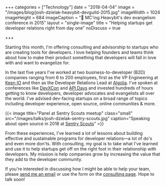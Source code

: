 +++
categories = ["Technology"]
date = "2018-04-04"
image = "/images/blog/josh-dzielak-heavybit-devguild-2015.jpg"
imageWidth = 1024
imageHeight = 684
imageCaption = "🎤 MC'ing Heavybit's dev evangelism conference in 2015"
layout = "single-image"
title = "Helping startups get developer relations right from day one"
noDiscuss = true

+++

<boom>S</boom>tarting this month, I'm offering consulting and advisorship to startups who are creating tools for developers. I love helping founders and teams think about how to make their product something that developers will fall in love with and want to evangelize for.

In the last five years I've worked at two business-to-developer (B2D) companies ranging from 6 to 200 employees, first as the VP Engineering at [Keen IO](https://keen.io/) and then as the Developer Relations Lead at [Algolia](https://algolia.com/). I've spoken at conferences like [DevXCon](https://devrel.net/developer-experience/scale-community-support-apis) and [API Days](https://speakerdeck.com/dzello/7-ways-to-search-for-a-camelcased-parameter-in-your-docs") and invested hundreds of hours getting to know developers, developer advocates and evangelists all over the world. I've advised dev-facing startups on a broad range of topics including developer experience, open source, online communities & more.

{{< image title="Panel at Sentry Scouts meetup" class="small" src="/images/talks/josh-dzielak-sentry-scouts.jpg" caption="Speaking about open source in 2018 at [Sentry Scouts](https://sentry.io/_/events/2018-01-17-sentry-scouts-1/)" >}}

From these experiences, I've learned a lot of lessons about building effective and sustainable programs for developer relations—a lot of do's and even more don'ts. With consulting, my goal is to take what I've learned and use it to help startups get off on the right foot in their relationship with developers. My mission is help companies grow by increasing the value that they add to the developer community.

If you're interested in discussing how I might be able to help your team, please [send me an email](mailto:josh@dzello.com?subject=Help%20me%20with%20developer%20relations) or use the form on the [consulting page](/consulting). Hope to talk soon!
